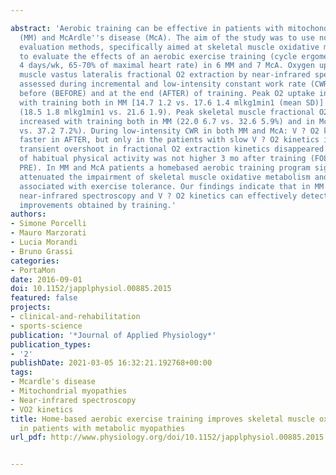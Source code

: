 ---
abstract: 'Aerobic training can be effective in patients with mitochondrial myopathies
  (MM) and McArdle''s disease (McA). The aim of the study was to use noninvasive functional
  evaluation methods, specifically aimed at skeletal muscle oxidative metabolism,
  to evaluate the effects of an aerobic exercise training (cycle ergometer, 12 wk,
  4 days/wk, 65-70% of maximal heart rate) in 6 MM and 7 McA. Oxygen uptake and skeletal
  muscle vastus lateralis fractional O2 extraction by near-infrared spectroscopy were
  assessed during incremental and low-intensity constant work rate (CWR) exercises
  before (BEFORE) and at the end (AFTER) of training. Peak O2 uptake increased significantly
  with training both in MM [14.7 1.2 vs. 17.6 1.4 mlkg1min1 (mean SD)] and in McA
  (18.5 1.8 mlkg1min1 vs. 21.6 1.9). Peak skeletal muscle fractional O2 extraction
  increased with training both in MM (22.0 6.7 vs. 32.6 5.9%) and in McA (18.5 6.2
  vs. 37.2 7.2%). During low-intensity CWR in both MM and McA: V ? O2 kinetics became
  faster in AFTER, but only in the patients with slow V ? O2 kinetics in BEFORE; the
  transient overshoot in fractional O2 extraction kinetics disappeared. The level
  of habitual physical activity was not higher 3 mo after training (FOLLOW-UP vs.
  PRE). In MM and McA patients a homebased aerobic training program significantly
  attenuated the impairment of skeletal muscle oxidative metabolism and improved variables
  associated with exercise tolerance. Our findings indicate that in MM and McA patients
  near-infrared spectroscopy and V ? O2 kinetics can effectively detect the functional
  improvements obtained by training.'
authors:
- Simone Porcelli
- Mauro Marzorati
- Lucia Morandi
- Bruno Grassi
categories:
- PortaMon
date: 2016-09-01
doi: 10.1152/japplphysiol.00885.2015
featured: false
projects:
- clinical-and-rehabilitation
- sports-science
publication: '*Journal of Applied Physiology*'
publication_types:
- '2'
publishDate: 2021-03-05 16:32:21.192768+00:00
tags:
- Mcardle's disease
- Mitochondrial myopathies
- Near-infrared spectroscopy
- VO2 kinetics
title: Home-based aerobic exercise training improves skeletal muscle oxidative metabolism
  in patients with metabolic myopathies
url_pdf: http://www.physiology.org/doi/10.1152/japplphysiol.00885.2015

---
